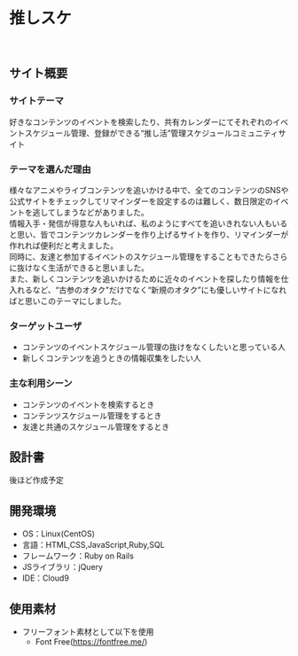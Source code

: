 # 推しスケ
​
## サイト概要
### サイトテーマ
好きなコンテンツのイベントを検索したり、共有カレンダーにてそれぞれのイベントスケジュール管理、登録ができる“推し活”管理スケジュールコミュニティサイト
​
### テーマを選んだ理由
様々なアニメやライブコンテンツを追いかける中で、全てのコンテンツのSNSや公式サイトをチェックしてリマインダーを設定するのは難しく、数日限定のイベントを逃してしまうなどがありました。</br>
情報入手・発信が得意な人もいれば、私のようにすべてを追いきれない人もいると思い、皆でコンテンツカレンダーを作り上げるサイトを作り、リマインダーが作れれば便利だと考えました。</br>
同時に、友達と参加するイベントのスケジュール管理をすることもできたらさらに抜けなく生活ができると思いました。</br>
また、新しくコンテンツを追いかけるために近々のイベントを探したり情報を仕入れるなど、“古参のオタク”だけでなく“新規のオタク”にも優しいサイトになればと思いこのテーマにしました。
​
### ターゲットユーザ
- コンテンツのイベントスケジュール管理の抜けをなくしたいと思っている人
- 新しくコンテンツを追うときの情報収集をしたい人
​
### 主な利用シーン
- コンテンツのイベントを検索するとき
- コンテンツスケジュール管理をするとき
- 友達と共通のスケジュール管理をするとき
​
## 設計書
後ほど作成予定
​
## 開発環境
- OS：Linux(CentOS)
- 言語：HTML,CSS,JavaScript,Ruby,SQL
- フレームワーク：Ruby on Rails
- JSライブラリ：jQuery
- IDE：Cloud9
​
## 使用素材
- フリーフォント素材として以下を使用
  - Font Free(https://fontfree.me/)
